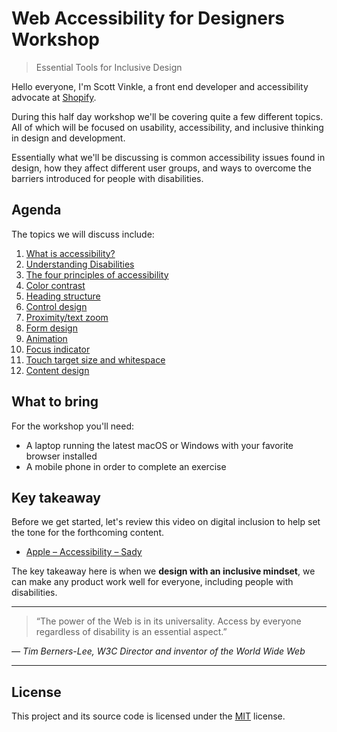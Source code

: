 # Web Accessibility for Designers Workshop

> Essential Tools for Inclusive Design

Hello everyone, I'm Scott Vinkle, a front end developer and accessibility advocate at [Shopify](https://shopify.com/).

During this half day workshop we'll be covering quite a few different topics. All of which will be focused on usability, accessibility, and inclusive thinking in design and development.

Essentially what we'll be discussing is common accessibility issues found in design, how they affect different user groups, and ways to overcome the barriers introduced for people with disabilities.

## Agenda

The topics we will discuss include:

1. [What is accessibility?](notes/01-what-is-accessibility.md)
2. [Understanding Disabilities](notes/02-understanding-disabilities.md)
3. [The four principles of accessibility](notes/03-the-four-principles-of-accessibility.md)
4. [Color contrast](notes/04-color-contrast.md)
5. [Heading structure](notes/05-heading-structure.md)
6. [Control design](notes/06-control-design.md)
7. [Proximity/text zoom](notes/07-proximity-text-zoom.md)
8. [Form design](notes/08-form-design.md)
9. [Animation](notes/09-animation.md)
10. [Focus indicator](notes/10-focus-indicator.md)
11. [Touch target size and whitespace](notes/11-touch-target-size-and-whitespace.md)
12. [Content design](notes/12-content-design.md)

## What to bring

For the workshop you'll need:

- A laptop running the latest macOS or Windows with your favorite browser installed
- A mobile phone in order to complete an exercise

## Key takeaway

Before we get started, let's review this video on digital inclusion to help set the tone for the forthcoming content.

- [Apple – Accessibility – Sady](https://youtu.be/XB4cjbYywqg)

The key takeaway here is when we **design with an inclusive mindset**, we can make any product work well for everyone, including people with disabilities.

---

> “The power of the Web is in its universality. Access by everyone regardless of disability is an essential aspect.”

_— Tim Berners-Lee, W3C Director and inventor of the World Wide Web_

---

## License

This project and its source code is licensed under the [MIT](LICENSE.txt) license.
